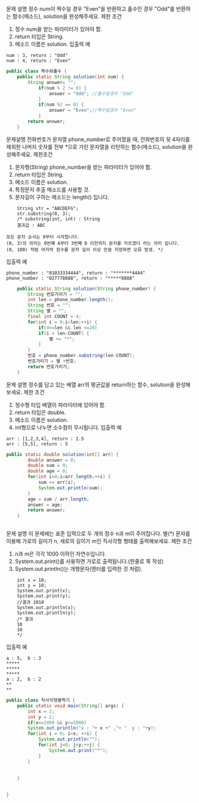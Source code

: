 문제 설명
정수 num이 짝수일 경우 "Even"을 반환하고 홀수인 경우 "Odd"를 반환하는 함수(메소드), 
solution을 완성해주세요.
제한 조건
1. 정수 num을 받는 파라미터가 있어야 함.
2. return 타입은 String.
3. 메소드 이름은 solution.
입출력 예
~~~
num : 3, return : "Odd"
num : 4, return : "Even"
~~~

~~~java
public class 짝수와홀수 {
	public static String solution(int num) {
		String answer= "";						
			if(num % 2 != 0) {
				answer = "Odd"; //홀수일경우 "Odd"
			}
			if(num %2 == 0) {				
				answer = "Even";//짝수일경우 "Even"
			}					
		return answer;
	}
~~~

문제설명
전화번호가 문자열 phone_number로 주어졌을 때, 
전화번호의 뒷 4자리를 제외한 나머지 숫자를 전부 *으로 가린 문자열을 리턴하는 함수(메소드), solution을 완성해주세요.
제한조건
1. 문자형(String) phone_number을 받는 파라미터가 있어야 함.
2. return 타입은 String.
3. 메소드 이름은 solution.
4. 특정문자 추출 메소드를 사용할 것.
5. 문자길이 구하는 메소드는 length() 입니다.
~~~
    String str = "ABCDEFG";
    str.substring(0, 3); 
    /* substring(int, int) : String
    결과값 : ABC
~~~
    모든 문자 순서는 0부터 시작합니다.
    (0, 3)의 의미는 0번째 A부터 3번째 D 이전까지 문자를 자르겠다 라는 의미 입니다.
    (0, 100) 처럼 마지막 정수를 문자 길이 이상 만큼 지정하면 오류 발생. */
입출력 예
~~~
phone_number : "01033334444", return : "*******4444"
phone_number : "027778888", return : "*****8888"
~~~
~~~java
    public static String solution(String phone_number) {
		String 번호가리기 = "";
		int len = phone_number.length();
		String 번호 = "";
		String 별 = "";
		final int COUNT = 4;
		for(int i = 0;i<len;++i) {
			if(4<=len && len <=20)
			if(i < len-COUNT) {
				별 += "*";				
			}		
		}
		번호 = phone_number.substring(len-COUNT);
		번호가리기 = 별 +번호;
		return 번호가리기;
	}
~~~

문제 설명
정수를 담고 있는 배열 arr의 평균값을 return하는 함수, solution을 완성해보세요.
제한 조건
1. 정수형 타입 배열이 파라미터에 있어야 함.
2. return 타입은 double.
3. 메소드 이름은 solution.
4. int형으로 나누면 소수점이 무시됩니다.
입출력 예
~~~
arr : [1,2,3,4], return : 2.5
arr : [5,5], return : 5
~~~

~~~java
public static double solution(int[] arr) {
        double answer = 0;
        double sum = 0;
        double age = 0;
        for(int i=0;i<arr.length;++i) {
        	sum += arr[i];
        	System.out.println(sum);
        }
        age = sum / arr.length;
        answer = age;
        return answer;
    }
	
~~~

문제 설명
이 문제에는 표준 입력으로 두 개의 정수 n과 m이 주어집니다.
별(*) 문자를 이용해 가로의 길이가 n, 세로의 길이가 m인 직사각형 형태를 출력해보세요.
제한 조건
1. n과 m은 각각 1000 이하인 자연수입니다.
2. System.out.print()를 사용하면 가로로 출력됩니다.(한줄로 쭉 작성)
3. System.out.println()는 개행문자(엔터를 입력한 것 처럼).
~~~
    int x = 10;
    int y = 10;
    System.out.print(x);
    System.out.print(y);
    //결과 1010
    System.out.println(x);
    System.out.println(y);
    /* 결과
    10
    10
    */
~~~
입출력 예
~~~
a : 5,  b : 3 
*****
*****
*****
a : 2,  b : 2 
**
**
~~~
~~~java
public class 직사각형별찍기 {
	public static void main(String[] args) {
		int x = 2;
	    int y = 2;
	    if(x<=1000 && y<=1000)
	    System.out.println("x : "+ x +" ,"+ "  y : "+y);
	    for(int i = 0; i<x; ++i) {
	    	System.out.println("");
	    	for(int j=0; j<y;++j) {
	    		System.out.print("*");
	    	}
	    }
	    
	    
	}
	

}
~~~